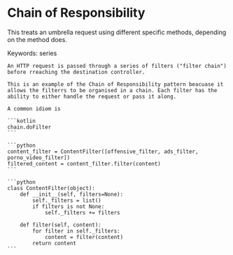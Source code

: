 # Chain of Responsibility

This treats an umbrella request using different specific methods, depending on the method does.

Keywords: series

~~~admonish example title="Spring Boot: FilterChain"
An HTTP request is passed through a series of filters ("filter chain") before rreaching the destination controller.

This is an example of the Chain of Responsibility pattern beacuase it allows the filterrs to be organised in a chain. Each filter has the ability to either handle the request or pass it along.

A common idiom is

```kotlin
chain.doFilter
```
~~~

~~~admonish example title="Python"
```python
content_filter = ContentFilter([offensive_filter, ads_filter, porno_video_filter])
filtered_content = content_filter.filter(content)
```

```python
class ContentFilter(object):
    def __init__(self, filters=None):
        self._filters = list()
        if filters is not None:
            self._filters += filters

    def filter(self, content):
        for filter in self._filters:
            content = filter(content)
        return content
```
~~~
